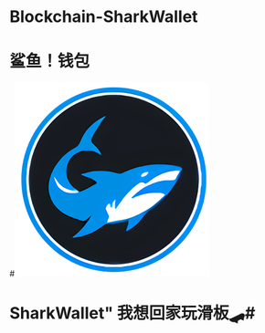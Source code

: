 # Blockchain-SharkWallet
# 鲨鱼！钱包
#![enter image description here](https://github.com/jarvis0919/SharkWallet/blob/main/img/logo1.png?raw=true)
# SharkWallet" 我想回家玩滑板🛹#
